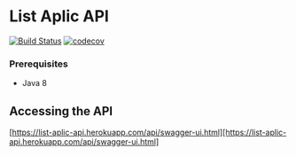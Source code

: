 # List Aplic API

[![Build Status](https://travis-ci.org/ListAplicTeam/list-aplic-api.svg?branch=master)](https://travis-ci.org/ListAplicTeam/list-aplic-api)
[![codecov](https://codecov.io/gh/ListAplicTeam/list-aplic-api/branch/master/graph/badge.svg)](https://codecov.io/gh/ListAplicTeam/list-aplic-api)

### Prerequisites

* Java 8

## Accessing the API

[https://list-aplic-api.herokuapp.com/api/swagger-ui.html][https://list-aplic-api.herokuapp.com/api/swagger-ui.html]

[https://list-aplic-api.herokuapp.com/api/swagger-ui.html]: https://list-aplic-api.herokuapp.com/api/swagger-ui.html